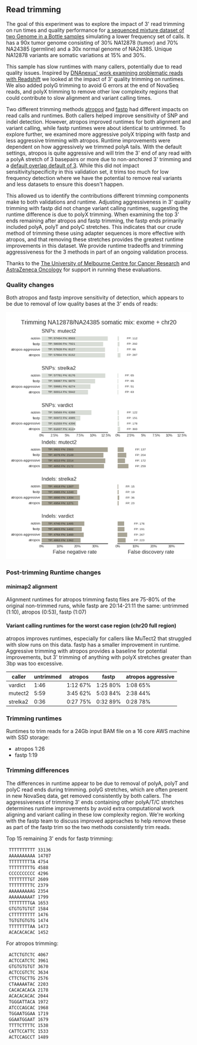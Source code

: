 ## Read trimming

The goal of this experiment was to explore the impact of 3' read trimming on run
times and quality performance for [a sequenced mixture dataset of two Genome in a Bottle
samples](ftp://ftp-trace.ncbi.nlm.nih.gov/giab/ftp/use_cases/mixtures/UMCUTRECHT_NA12878_NA24385_mixture_10052016/)
simulating a lower frequency set of calls. It has a 90x tumor genome consisting
of 30% NA12878 (tumor) and 70% NA24385 (germline) and a 30x normal genome of
NA24385. Unique NA12878 variants are somatic variations at 15% and 30%.

This sample has slow runtimes with many callers, potentially due to read quality
issues. Inspired by [DNAnexus' work examining problematic reads with Readshift](https://blog.dnanexus.com/2018-01-16-evaluating-the-performance-of-ngs-pipelines-on-noisy-wgs-data/)
we looked at the impact of 3' quality trimming on runtimes. We also added polyG
trimming to avoid G errors at the end of NovaSeq reads, and polyX trimming to
remove other low complexity regions that could contribute to slow alignment and
variant calling times.

Two different trimming methods [atropos](https://github.com/jdidion/atropos)
and [fastp](https://github.com/OpenGene/fastp) had different impacts on read
calls and runtimes. Both callers helped improve sensitivity of SNP and indel
detection.  However, atropos improved runtimes for both alignment and variant
calling, while fastp runtimes were about identical to untrimmed. To explore
further, we examined more aggressive polyX tripping with fastp and less
aggressive trimming with atropos. Runtime improvements were dependent on how
aggressively we trimmed polyA tails. With the default settings, atropos is 
quite aggressive and will trim the 3' end of any read with a polyA stretch of
3 basepairs or more due to non-anchored 3' trimming and a
[default overlap default of 3](https://atropos.readthedocs.io/en/latest/guide.html#reducing-random-matches).
While this did not impact sensitivity/specificity in this validation set, it
trims too much for low frequency detection where we have the potential to remove
real variants and less datasets to ensure this doesn't happen.

This allowed us to identify the contributions different trimming components make
to both validations and runtime. Adjusting aggressiveness in 3'
quality trimming with fastp did not change variant calling runtimes, suggesting
the runtime difference is due to polyX trimming. When examining the top 3' ends
remaining after atropos and fastp trimming, the fastp ends primarily included
polyA, polyT and polyC stretches. This indicates that our crude method of
trimming these using adapter sequences is more effective with atropos, and that
removing these stretches provides the greatest runtime improvements in this
dataset. We provide runtime tradeoffs and trimming aggressiveness for the 3
methods in part of an ongoing validation process.

Thanks to the [The University of Melbourne Centre for Cancer Research](
http://mdhs.unimelb.edu.au/our-organisation/institutes-centres-departments/the-university-of-melbourne-centre-for-cancer-research) and [AstraZeneca Oncology](https://www.astrazeneca.com/our-focus-areas/oncology.html) 
for support in running these evaluations.

### Quality changes

Both atropos and fastp improve sensitivity of detection, which appears to be due
to removal of low quality bases at the 3' ends of reads:

![giab-mix-trim](giab-mix/grading-summary-gm1-trim.png)

### Post-trimming Runtime changes

#### minimap2 alignment

Alignment runtimes for atropos trimming fastq files
are 75-80% of the original non-trimmed runs, while fastp are
20:14-21:11
the same: untrimmed (1:10), atropos (0:53), fastp (1:07)

#### Variant calling runtimes for the worst case region (chr20 full region)

atropos improves runtimes, especially for callers like MuTect2 that struggled
with slow runs on this data. fastp has a smaller improvement in runtime.
Aggressive trimming with atropos provides a baseline for potential improvements,
but 3' trimming of anything with polyX stretches greater than 3bp was too
excessive.

caller   | untrimmed | atropos | fastp | atropos aggressive |
--- | --- | --- | --- | --- |
vardict  |  1:46 |  1:12 67% |  1:25 80% |  1:08 65% |
mutect2  |  5:59 |  3:45 62% |  5:03 84% |  2:38 44% |
strelka2 |  0:36 |  0:27 75% |  0:32 89% |  0:28 78% |

### Trimming runtimes

Runtimes to trim reads for a 24Gb input BAM file on a 
16 core AWS machine with SSD storage:

- atropos 1:26
- fastp 1:19

### Trimming differences

The differences in runtime appear to be due to removal of polyA, polyT and polyC
read ends during trimming. polyG stretches, which are often present in new
NovaSeq data, get removed consistently by both callers. The aggressiveness of
trimming 3' ends containing other polyA/T/C stretches determines runtime
improvements by avoid extra computational work aligning and variant calling in
these low complexity region. We're working with the fastp team to discuss 
improved approaches to help remove these as part of the fastp trim so the two
methods consistently trim reads.

Top 15 remaining 3' ends for fastp trimming:

     TTTTTTTTTT 33136
     AAAAAAAAAA 14707
     TTTTTTTTTA 4754
     TTTTTTTTTG 4588
     CCCCCCCCCC 4296
     TTTTTTTTGT 2609
     TTTTTTTTTC 2379
     AAAAAAAAAG 2354
     AAAAAAAAAT 1799
     TTTTTTTTGA 1653
     GTGTGTGTGT 1584
     CTTTTTTTTT 1476
     TGTGTGTGTG 1474
     TTTTTTTTAA 1473
     ACACACACAC 1452

For atropos trimming:

     ACTCTGTCTC 4067
     ACTCCATCTC 3961
     GTGTGTGTGT 3670
     ACTCCGTCTC 3634
     CTTCTGCTTG 2576
     CTAAAAATAC 2203
     CACACACACA 2178
     ACACACACAC 2044
     TGGGATTACA 1972
     ATCCCAGCAC 1968
     TGGAATGGAA 1719
     GGAATGGAAT 1679
     TTTTCTTTTC 1538
     CATTCCATTC 1533
     ACTCCAGCCT 1489
